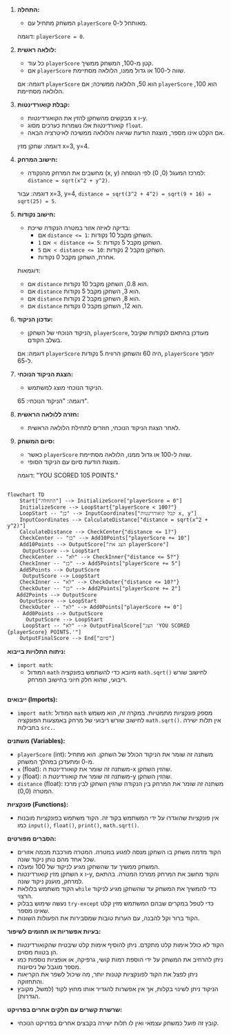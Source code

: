 ## <algorithm>

1. **התחלה:**
   - המשחק מתחיל עם `playerScore` מאותחל ל-0.

   דוגמה: `playerScore = 0`.

2. **לולאה ראשית:**
   - כל עוד `playerScore` קטן מ-100, המשחק ממשיך.
   - אם `playerScore` שווה ל-100 או גדול ממנו, הלולאה מסתיימת.

   דוגמה: אם `playerScore` הוא 50, הלולאה ממשיכה; אם `playerScore` הוא 100, הלולאה מסתיימת.

3. **קבלת קואורדינטות:**
   - מבקשים מהשחקן להזין את הקואורדינטות x ו-y.
   - קואורדינטות אלו נשמרות כערכים מסוג `float`.
   - אם הקלט אינו מספר, מוצגת הודעת שגיאה והלולאה ממשיכה לאיטרציה הבאה.

   דוגמה: שחקן מזין x=3, y=4.

4. **חישוב המרחק:**
   - מחשבים את המרחק מהנקודה (x, y) למרכז המעגל (0, 0) לפי הנוסחה: `distance = sqrt(x^2 + y^2)`.

   דוגמה: עבור x=3, y=4, `distance = sqrt(3^2 + 4^2) = sqrt(9 + 16) = sqrt(25) = 5`.

5. **חישוב נקודות:**
   - בדיקה לאיזה אזור במטרה הנקודה שייכת:
     - אם `distance <= 1`: השחקן מקבל 10 נקודות.
     - אם `1 < distance <= 5`: השחקן מקבל 5 נקודות.
     - אם `5 < distance <= 10`: השחקן מקבל 2 נקודות.
     - אחרת, השחקן מקבל 0 נקודות.

   דוגמאות:
     - אם `distance` הוא 0.8, השחקן מקבל 10 נקודות.
     - אם `distance` הוא 3, השחקן מקבל 5 נקודות.
     - אם `distance` הוא 8, השחקן מקבל 2 נקודות.
     - אם `distance` הוא 12, השחקן מקבל 0 נקודות.

6. **עדכון הניקוד:**
   - הניקוד הנוכחי של השחקן, `playerScore`, מעודכן בהתאם לנקודות שקיבל בשלב הקודם.

   דוגמה: אם `playerScore` היה 60 והשחקן הרוויח 5 נקודות, `playerScore` יהפוך ל-65.

7. **הצגת הניקוד הנוכחי:**
   - הניקוד הנוכחי מוצג למשתמש.

   דוגמה: "הניקוד הנוכחי: 65".

8. **חזרה ללולאה הראשית:**
   - לאחר הצגת הניקוד הנוכחי, חוזרים לתחילת הלולאה הראשית.

9. **סיום המשחק:**
   - כאשר `playerScore` שווה ל-100 או גדול ממנו, הלולאה מסתיימת.
   - מוצגת הודעת סיום עם הניקוד הסופי.

   דוגמה: "YOU SCORED 105 POINTS."

## <mermaid>

```mermaid
flowchart TD
    Start["התחלה"] --> InitializeScore["playerScore = 0"]
    InitializeScore --> LoopStart{"playerScore < 100?"}
    LoopStart -- "כן" --> InputCoordinates["קבל קואורדינטות x, y"]
    InputCoordinates --> CalculateDistance["distance = sqrt(x^2 + y^2)"]
    CalculateDistance --> CheckCenter{"distance <= 1?"}
    CheckCenter -- "כן" --> Add10Points["playerScore += 10"]
    Add10Points --> OutputScore["הצג את playerScore"]
     OutputScore --> LoopStart
    CheckCenter -- "לא" --> CheckInner{"distance <= 5?"}
    CheckInner -- "כן" --> Add5Points["playerScore += 5"]
    Add5Points --> OutputScore
     OutputScore --> LoopStart
    CheckInner -- "לא" --> CheckOuter{"distance <= 10?"}
    CheckOuter -- "כן" --> Add2Points["playerScore += 2"]
   Add2Points --> OutputScore
    OutputScore --> LoopStart
    CheckOuter -- "לא" --> Add0Points["playerScore += 0"]
     Add0Points --> OutputScore
      OutputScore --> LoopStart
     LoopStart -- "לא" --> OutputFinalScore["הצג 'YOU SCORED {playerScore} POINTS.'"]
    OutputFinalScore --> End["סיום"]
```
**ניתוח התלויות בייבוא:**
   - `import math`:
     - המודול `math` מיובא כדי להשתמש בפונקציה `math.sqrt()` לחישוב שורש ריבועי, שהוא חלק חיוני בחישוב המרחק.

## <explanation>

**ייבואים (Imports):**
   - `import math`: המודול `math` מספק פונקציות מתמטיות. במקרה זה, הוא משמש לחישוב שורש ריבועי של מרחק באמצעות הפונקציה `math.sqrt()`. אין תלות ישירה בחבילות `src.`.

**משתנים (Variables):**
   - `playerScore` (int): משתנה זה שומר את הניקוד הכולל של השחקן. הוא מתחיל מ-0 ומתעדכן במהלך המשחק.
   - `x` (float): משתנה זה שומר את קואורדינטת ה-x שהזין השחקן.
   - `y` (float): משתנה זה שומר את קואורדינטת ה-y שהזין השחקן.
   - `distance` (float): משתנה זה שומר את המרחק בין הנקודה שהזין השחקן לבין מרכז המטרה (0,0).

**פונקציות (Functions):**
   - אין פונקציות שהוגדרו על ידי המשתמש בקוד זה. הקוד משתמש בפונקציות מובנות כמו `input()`, `float()`, `print()`, `math.sqrt()`.

**הסברים מפורטים:**
   - הקוד מדמה משחק בו השחקן מנסה לפגוע במטרה. המטרה מורכבת מכמה אזורים שכל אחד מהם נותן ניקוד שונה.
   - המשחק ממשיך עד שהשחקן מגיע לניקוד של 100 ומעלה.
   - השחקן מזין קואורדינטות x ו-y, והקוד מחשב את המרחק ממרכז המטרה. בהתאם למרחק, מוענק ניקוד שונה.
   - הקוד משתמש בלולאת `while` כדי להמשיך את המשחק עד שהשחקן מגיע לניקוד הרצוי.
   - נעשה שימוש בבלוק `try-except` כדי לטפל במקרים שבהם המשתמש מזין קלט שאינו מספר.
   - הקוד ברור וקל להבנה, עם הערות טובות שמסבירות את הפעולות השונות.

**בעיות אפשריות או תחומים לשיפור:**
   - הקוד לא כולל אימות קלט מתקדם. ניתן להוסיף אימות קלט שיבטיח שהקואורדינטות הן בטווח מסוים.
   - ניתן להרחיב את המשחק על ידי הוספת רמות קושי, גרפיקה, או אופציות נוספות כמו מספר מוגבל של ניסיונות.
   - ניתן לפצל את הקוד לפונקציות קטנות יותר, מה שיכול לשפר את הקריאות והתחזוקה.
   - הניקוד ניתן לשינוי בקלות, אך אין אפשרות להגדיר אותו מחוץ לקוד (למשל, מקובץ הגדרות).

**שרשרת קשרים עם חלקים אחרים בפרויקט:**
   - קובץ זה פועל כמשחק עצמאי ואין לו תלות ישירה בקבצים אחרים בפרויקט הנוכחי.